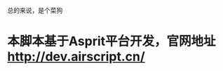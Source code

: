 

<!---
djsindn/djsindn is a ✨ special ✨ repository because its `README.md` (this file) appears on your GitHub profile.
You can click the Preview link to take a look at your changes.
--->
总的来说，是个菜狗
# 本脚本基于Asprit平台开发，官网地址 http://dev.airscript.cn/
